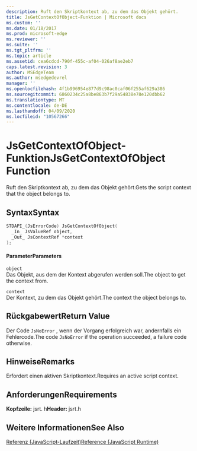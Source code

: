 ```yaml
---
description: Ruft den Skriptkontext ab, zu dem das Objekt gehört.
title: JsGetContextOfObject-Funktion | Microsoft docs
ms.custom: ''
ms.date: 01/18/2017
ms.prod: microsoft-edge
ms.reviewer: ''
ms.suite: ''
ms.tgt_pltfrm: ''
ms.topic: article
ms.assetid: cea6cdcd-790f-455c-af04-026af8ae2eb7
caps.latest.revision: 3
author: MSEdgeTeam
ms.author: msedgedevrel
manager: ''
ms.openlocfilehash: 4f1b996954e877d9c98ac0caf06f255af629a386
ms.sourcegitcommit: 6860234c25a8be863b7f29a54838e78e120dbb62
ms.translationtype: MT
ms.contentlocale: de-DE
ms.lasthandoff: 04/09/2020
ms.locfileid: "10567266"
---
```

# <span data-ttu-id="c4f12-103">JsGetContextOfObject-Funktion</span><span class="sxs-lookup"><span data-stu-id="c4f12-103">JsGetContextOfObject Function</span></span>
<span data-ttu-id="c4f12-104">Ruft den Skriptkontext ab, zu dem das Objekt gehört.</span><span class="sxs-lookup"><span data-stu-id="c4f12-104">Gets the script context that the object belongs to.</span></span>  
  
## <span data-ttu-id="c4f12-105">Syntax</span><span class="sxs-lookup"><span data-stu-id="c4f12-105">Syntax</span></span>  
  
```cpp  
STDAPI_(JsErrorCode) JsGetContextOfObject(  
  _In_ JsValueRef object,  
  _Out_ JsContextRef *context  
);  
```  
  
#### <span data-ttu-id="c4f12-106">Parameter</span><span class="sxs-lookup"><span data-stu-id="c4f12-106">Parameters</span></span>  
 `object`  
 <span data-ttu-id="c4f12-107">Das Objekt, aus dem der Kontext abgerufen werden soll.</span><span class="sxs-lookup"><span data-stu-id="c4f12-107">The object to get the context from.</span></span>  
  
 `context`  
 <span data-ttu-id="c4f12-108">Der Kontext, zu dem das Objekt gehört.</span><span class="sxs-lookup"><span data-stu-id="c4f12-108">The context the object belongs to.</span></span>  
  
## <span data-ttu-id="c4f12-109">Rückgabewert</span><span class="sxs-lookup"><span data-stu-id="c4f12-109">Return Value</span></span>  
 <span data-ttu-id="c4f12-110">Der Code `JsNoError` , wenn der Vorgang erfolgreich war, andernfalls ein Fehlercode.</span><span class="sxs-lookup"><span data-stu-id="c4f12-110">The code `JsNoError` if the operation succeeded, a failure code otherwise.</span></span>  
  
## <span data-ttu-id="c4f12-111">Hinweise</span><span class="sxs-lookup"><span data-stu-id="c4f12-111">Remarks</span></span>  
 <span data-ttu-id="c4f12-112">Erfordert einen aktiven Skriptkontext.</span><span class="sxs-lookup"><span data-stu-id="c4f12-112">Requires an active script context.</span></span>  
  
## <span data-ttu-id="c4f12-113">Anforderungen</span><span class="sxs-lookup"><span data-stu-id="c4f12-113">Requirements</span></span>  
 <span data-ttu-id="c4f12-114">**Kopfzeile:** jsrt. h</span><span class="sxs-lookup"><span data-stu-id="c4f12-114">**Header:** jsrt.h</span></span>  
  
## <span data-ttu-id="c4f12-115">Weitere Informationen</span><span class="sxs-lookup"><span data-stu-id="c4f12-115">See Also</span></span>  
 [<span data-ttu-id="c4f12-116">Referenz (JavaScript-Laufzeit)</span><span class="sxs-lookup"><span data-stu-id="c4f12-116">Reference (JavaScript Runtime)</span></span>](../chakra-hosting/reference-javascript-runtime.md)